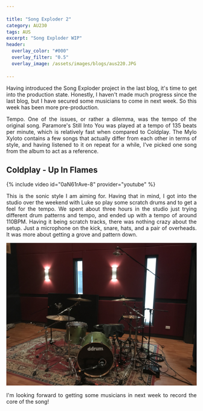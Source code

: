 ```yaml
---

title: "Song Exploder 2"
category: AU230
tags: AUS
excerpt: "Song Exploder WIP"
header:
  overlay_color: "#000"
  overlay_filter: "0.5"
  overlay_image: /assets/images/blogs/aus220.JPG

---
```

<style>
body {
text-align: justify}
</style>



Having introduced the Song Exploder project in the last blog, it's time to get into the production state. Honestly, I haven't made much progress since the last blog, but I have secured some musicians to come in next week. So this week has been more pre-production. 

Tempo. 
One of the issues, or rather a dilemma, was the tempo of the original song. Paramore's Still Into You was played at a tempo of 135 beats per minute, which is relatively fast when compared to Coldplay. The Mylo Xyloto contains a few songs that actually differ from each other in terms of style, and having listened to it on repeat for a while, I've picked one song from the album to act as a reference. 

## Coldplay - Up In Flames
{% include video id="0aN61rAve-8" provider="youtube" %}

This is the sonic style I am aiming for. Having that in mind, I got into the studio over the weekend with Luke so play some scratch drums and to get a feel for the tempo. We spent about three hours in the studio just trying different drum patterns and tempo, and ended up with a tempo of around 110BPM. Having it being scratch tracks, there was nothing crazy about the setup. Just a microphone on the kick, snare, hats, and a pair of overheads. It was more about getting a grove and pattern down. 

![Piano](/assets/images/blogs/AUS230/blog2/SIY_SDrums.jpg)

I'm looking forward to getting some musicians in next week to record the core of the song!


